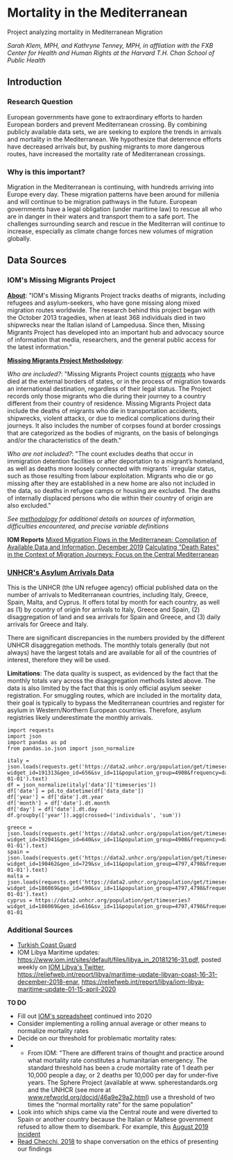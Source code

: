 # Mortality in the Mediterranean
Project analyzing mortality in Mediterranean Migration

*Sarah Klem, MPH, and Kathryne Tenney, MPH, in affliation with the FXB Center for Health and Human Rights at the Harvard T.H. Chan School of Public Health*

## Introduction

### Research Question
European governments have gone to extraordinary efforts to harden European borders and prevent Mediterranean crossing. By combining publicly available data sets, we are seeking to explore the trends in arrivals and mortality in the Mediterranean. We hypothesize that deterrence efforts have decreased arrivals but, by pushing migrants to more dangerous routes, have increased the mortality rate of Mediterranean crossings. 

### Why is this important?
Migration in the Mediterranean is continuing, with hundreds arriving into Europe every day. These migration patterns have been around for millenia and will continue to be migration pathways in the future. European governments have a legal obligation (under maritime law) to rescue all who are in danger in their waters and transport them to a safe port. The challenges surrounding search and rescue in the Mediterran will continue to increase, especially as climate change forces new volumes of migration globally. 


## Data Sources

### IOM's Missing Migrants Project
**[About](https://missingmigrants.iom.int/about)**: "IOM's Missing Migrants Project tracks deaths of migrants, including refugees and asylum-seekers, who have gone missing along mixed migration routes worldwide. The research behind this project began with the October 2013 tragedies, when at least 368 individuals died in two shipwrecks near the Italian island of Lampedusa. Since then, Missing Migrants Project has developed into an important hub and advocacy source of information that media, researchers, and the general public access for the latest information."

**[Missing Migrants Project Methodology](https://missingmigrants.iom.int/methodology)**:

*Who are included?*: "Missing Migrants Project counts [migrants](https://www.iom.int/key-migration-terms) who have died at the external borders of states, or in the process of migration towards an international destination, regardless of their legal status. The Project records only those migrants who die during their journey to a country different from their country of residence. Missing Migrants Project data include the deaths of migrants who die in transportation accidents, shipwrecks, violent attacks, or due to medical complications during their journeys. It also includes the number of corpses found at border crossings that are categorized as the bodies of migrants, on the basis of belongings and/or the characteristics of the death."

*Who are not included?*: "The count excludes deaths that occur in immigration detention facilities or after deportation to a migrant’s homeland, as well as deaths more loosely connected with migrants´ irregular status, such as those resulting from labour exploitation. Migrants who die or go missing after they are established in a new home are also not included in the data, so deaths in refugee camps or housing are excluded.  The deaths of internally displaced persons who die within their country of origin are also excluded."

*See [methodology](https://missingmigrants.iom.int/methodology) for additional details on sources of information, difficulties encountered, and precise variable definitions*

**IOM Reports**
[Mixed Migration Flows in the Mediterranean: Compilation of Available Data and Information, December 2019](https://dtm.iom.int/reports/europe-%E2%80%94-mixed-migration-flows-europe-monthly-overview-december-2019)
[Calculating "Death Rates" in the Context of Migration Journeys: Focus on the Central Mediterranean](https://gmdac.iom.int/calculating-death-rates-context-migration-journeys-focus-central-mediterranean)


### [UNHCR's Asylum Arrivals Data](https://data2.unhcr.org/en/documents/details/58460)

This is the UNHCR (the UN refugee agency) official published data on the number of arrivals to Mediterranean countries, including Italy, Greece, Spain, Malta, and Cyprus. It offers total by month for each country, as well as (1) by country of origin for arrivals to Italy, Greece and Spain, (2) disaggregation of land and sea arrivals for Spain and Greece, and (3) daily arrivals for Greece and Italy. 

There are significant discrepancies in the numbers provided by the different UNHCR disaggregation methods. The monthly totals generally (but not always) have the largest totals and are available for all of the countries of interest, therefore they will be used.

**Limitations**: The data quality is suspect, as evidenced by the fact that the monthly totals vary across the disaggregation methods listed above. The data is also limited by the fact that this is only official asylum seeker registration. For smuggling routes, which are included in the mortality data, their goal is typically to bypass the Mediterranean countries and register for asylum in Western/Northern European countries. Therefore, asylum registries likely underestimate the monthly arrivals. 

    import requests
    import json  
    import pandas as pd
    from pandas.io.json import json_normalize  

    italy = json.loads(requests.get('https://data2.unhcr.org/population/get/timeseries?widget_id=191313&geo_id=656&sv_id=11&population_group=4908&frequency=day&fromDate=1900-01-01').text) 
    df = json_normalize(italy['data']['timeseries']) 
    df['date'] = pd.to_datetime(df['data_date'])
    df['year'] = df['date'].dt.year
    df['month'] = df['date'].dt.month
    df['day'] = df['date'].dt.day
    df.groupby(['year']).agg(crossed=('individuals', 'sum'))
    
    greece = json.loads(requests.get('https://data2.unhcr.org/population/get/timeseries?widget_id=192041&geo_id=640&sv_id=11&population_group=4908&frequency=day&fromDate=1900-01-01').text) 
    spain = json.loads(requests.get('https://data2.unhcr.org/population/get/timeseries?widget_id=190462&geo_id=729&sv_id=11&population_group=4797,4798&frequency=month&fromDate=1900-01-01').text) 
    malta = json.loads(requests.get('https://data2.unhcr.org/population/get/timeseries?widget_id=186069&geo_id=690&sv_id=11&population_group=4797,4798&frequency=month&fromDate=1900-01-01').text) 
    cyprus = https://data2.unhcr.org/population/get/timeseries?widget_id=186069&geo_id=616&sv_id=11&population_group=4797,4798&frequency=month&fromDate=2015-01-01

### Additional Sources
* [Turkish Coast Guard](https://en.sg.gov.tr/irregular-migration-statistics)
* IOM Libya Maritime updates: https://www.iom.int/sites/default/files/libya_in_20181216-31.pdf, posted weekly on [IOM Libya's Twitter](https://twitter.com/IOM_Libya), https://reliefweb.int/report/libya/maritime-update-libyan-coast-16-31-december-2018-enar, https://reliefweb.int/report/libya/iom-libya-maritime-update-01-15-april-2020

**TO DO**
* Fill out [IOM's spreadsheet](https://missingmigrants.iom.int/sites/default/files/Annex_Med%20arrivals%20interceptions%20deaths_0.xlsx) continued into 2020 
* Consider implementing a rolling annual average or other means to normalize mortality rates
* Decide on our threshold for problematic mortality rates:
* * From IOM: "There are different trains of thought and practice around what mortality rate constitutes a humanitarian emergency. The standard threshold has been a crude mortality rate of 1 death per 10,000 people a day, or 2 deaths per 10,000 per day for under-five years. The Sphere Project (available at www. spherestandards.org and the UNHCR (see more at www.refworld.org/docid/46a9e29a2.html) use a threshold of two times the “normal mortality rate” for the same population"
* Look into which ships came via the Central route and were diverted to Spain or another country because the Italian or Maltese government refused to allow them to disembark. For example, this [August 2019 incident](https://elpais.com/elpais/2019/08/20/inenglish/1566295598_196996.html)
* [Read Checchi, 2018](https://www.who.int/health-cluster/resources/publications/LSHTM-Mortality-Estimation-Options-oct2018.pdf) to shape conversation on the ethics of presenting our findings
